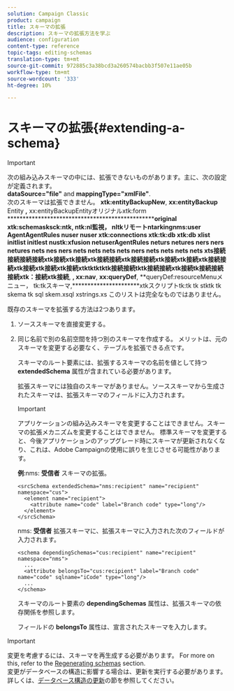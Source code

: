 ```yaml
---
solution: Campaign Classic
product: campaign
title: スキーマの拡張
description: スキーマの拡張方法を学ぶ
audience: configuration
content-type: reference
topic-tags: editing-schemas
translation-type: tm+mt
source-git-commit: 972885c3a38bcd3a260574bacbb3f507e11ae05b
workflow-type: tm+mt
source-wordcount: '333'
ht-degree: 10%

---
```



# スキーマの拡張{#extending-a-schema}

>[!IMPORTANT]
>
>次の組み込みスキーマの中には、拡張できないものがあります。主に、次の設定が定義されます。\
>**dataSource=&quot;file&quot;** and **mappingType=&quot;xmlFile&quot;**.\
>次のスキーマは拡張できません。 **xtk:entityBackupNew**, **xx:entityBackup** Entity **,** xx:entityBackupEntityオリジナルxtk:form **************************************************original xtk:schemasksck:ntk, ntk:nl監視， nltkリモートntarkingnms:user AgentAgentRules nuser nuser xtk:connections  xtk:tk:db xtk:db xlist initlist initlest nustk:xfusion netuserAgentRules neturs netures ners ners netures nets nes ners nets nets nets nets ners nets nets nets nets xts接続接続接続接続xtk接続xtk接続xtk接続接続xtk接続接続xtk接続xtk接続xtk接続接続xtk接続xtk接続xtk接続xtktktktktk接続接続tktk接続接続xtk接続tk接続接続接続xtk：接続xtk接続**, **, xx:nav**, **xx:queryDef**, **queryDef:resourceMenuメニュー， tk:tkスキーマ,**********************xtkスクリプトtk:tk tk stktk tk skema tk sql skem.xsql xstrings.xs
>このリストは完全なものではありません。

既存のスキーマを拡張する方法は2つあります。

1. ソーススキーマを直接変更する。
1. 同じ名前で別の名前空間を持つ別のスキーマを作成する。 メリットは、元のスキーマを変更する必要なく、テーブルを拡張できる点です。

   スキーマのルート要素には、拡張するスキーマの名前を値として持つ **extendedSchema** 属性が含まれている必要があります。

   拡張スキーマには独自のスキーマがありません。ソーススキーマから生成されたスキーマは、拡張スキーマのフィールドに入力されます。

   >[!IMPORTANT]
   >
   >アプリケーションの組み込みスキーマを変更することはできません。スキーマの拡張メカニズムを変更することはできません。 標準スキーマを変更すると、今後アプリケーションのアップグレード時にスキーマが更新されなくなり、これは、Adobe Campaignの使用に誤りを生じさせる可能性があります。

   **例**:nms: **受信者** スキーマの拡張。

   ```
   <srcSchema extendedSchema="nms:recipient" name="recipient" namespace="cus">
     <element name="recipient">
       <attribute name="code" label="Branch code" type="long"/>
     </element>
   </srcSchema>
   ```

   nms: **受信者** 拡張スキーマに、拡張スキーマに入力された次のフィールドが入力されます。

   ```
   <schema dependingSchemas="cus:recipient" name="recipient" namespace="nms">
     ...
     <attribute belongsTo="cus:recipient" label="Branch code" name="code" sqlname="iCode" type="long"/>
     ...
   </schema>
   ```

   スキーマのルート要素の **dependingSchemas** 属性は、拡張スキーマの依存関係を参照します。

   フィールドの **belongsTo** 属性は、宣言されたスキーマを入力します。

>[!IMPORTANT]
>
>変更を考慮するには、スキーマを再生成する必要があります。 For more on this, refer to the [Regenerating schemas](../../configuration/using/regenerating-schemas.md) section.\
>変更がデータベースの構造に影響する場合は、更新を実行する必要があります。 詳しくは、[データベース構造の更新](../../configuration/using/updating-the-database-structure.md)の節を参照してください。

